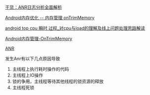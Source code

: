 [干货：ANR日志分析全面解析](https://www.yii666.com/blog/24647.html)

[Android内存优化 -- 内存管理 onTrimMemory](https://www.jianshu.com/p/9e19f48c90ee)

[android top cpu 瞬时 过程_对cpu与load的理解及线上问题处理思路解读](https://blog.csdn.net/weixin_32026659/article/details/113629400)

[Android内存管理-OnTrimMemory](https://www.cnblogs.com/ganchuanpu/p/7455793.html)

[ANR](https://developer.android.google.cn/topic/performance/vitals/anr?hl=zh_cn#trace-files)

发生Anr有以下几点原因导致
1. 主线程上执行耗时操作的代码
2. 主线程上IO操作
3. 锁的争用，主线程等待其他线程的锁资源的释放
4. 主线程死锁
